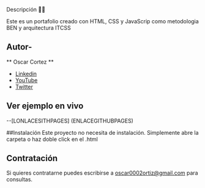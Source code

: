 Descripción 👨‍⚖️

Este es un portafolio creado con HTML, CSS y JavaScrip como metodologia BEN y arquitectura ITCSS

## Autor-
** Oscar Cortez **


* [Linkedin](https://www.linkedin.com/in/oscar-cortez-6058401a/) 
* [YouTube](https://youtu.be/E9PlulBIU3U/)
* [Twitter](https://twitter.com/oscar0101?t=rJR55R2Ue-rAKAiJAeuOnQ&s=09/)

## Ver ejemplo en vivo

--[LONLACESITHPAGES] (ENLACEGITHUBPAGES)


##Instalación 
Este proyecto no necesita de instalación. Simplemente abre la carpeta o haz doble click en el .html

## Contratación 
Si quieres contratarne puedes escribirse a oscar0002ortiz@gmail.com para consultas.

